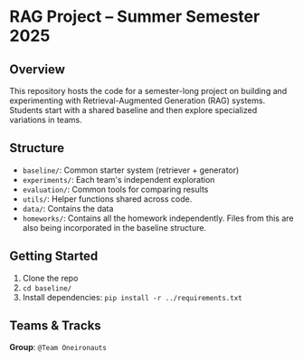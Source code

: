 # RAG Project – Summer Semester 2025

## Overview
This repository hosts the code for a semester-long project on building and experimenting with Retrieval-Augmented Generation (RAG) systems. Students start with a shared baseline and then explore specialized variations in teams.

## Structure
- `baseline/`: Common starter system (retriever + generator)
- `experiments/`: Each team's independent exploration
- `evaluation/`: Common tools for comparing results
- `utils/`: Helper functions shared across code.
- `data/`: Contains the data
- `homeworks/`: Contains all the homework independently. Files from this are also being incorporated in the baseline structure.

## Getting Started
1. Clone the repo
2. `cd baseline/`
3. Install dependencies: `pip install -r ../requirements.txt`

## Teams & Tracks
**Group**: `@Team Oneironauts`